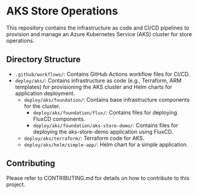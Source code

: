 # AKS Store Operations

This repository contains the infrastructure as code and CI/CD pipelines to provision and manage an Azure Kubernetes Service (AKS) cluster for store operations.

## Directory Structure

- `.github/workflows/`: Contains GitHub Actions workflow files for CI/CD.
- `deploy/aks/`: Contains infrastructure as code (e.g., Terraform, ARM templates) for provisioning the AKS cluster and Helm charts for application deployment.
  - `deploy/aks/foundation/`: Contains base infrastructure components for the cluster.
    - `deploy/aks/foundation/flux/`: Contains files for deploying FluxCD components.
    - `deploy/aks/foundation/aks-store-demo/`: Contains files for deploying the aks-store-demo application using FluxCD.
  - `deploy/aks/terraform/`: Terraform code for AKS.
  - `deploy/aks/helm/simple-app/`: Helm chart for a simple application.

## Contributing

Please refer to CONTRIBUTING.md for details on how to contribute to this project.